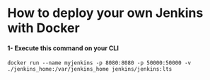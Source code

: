 # How to deploy your own Jenkins with Docker

#### 1- Execute this command on your CLI

```
docker run --name myjenkins -p 8080:8080 -p 50000:50000 -v ./jenkins_home:/var/jenkins_home jenkins/jenkins:lts
```